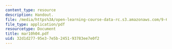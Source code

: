 ```yaml
---
content_type: resource
description: Handout.
file: /media/https%3A/open-learning-course-data-rc.s3.amazonaws.com/9-65-cognitive-processes-spring-2004/32d1d27795e37e5b245193783ee7e0f2_mar10h04.pdf
file_type: application/pdf
resourcetype: Document
title: mar10h04.pdf
uid: 32d1d277-95e3-7e5b-2451-93783ee7e0f2
---
```

